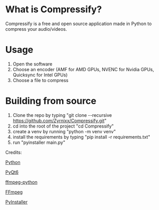 # What is Compressify?
Compressify is a free and open source application made in Python to compress your audio/videos.

# Usage
1. Open the software
2. Choose an encoder (AMF for AMD GPUs, NVENC for Nvidia GPUs, Quicksync for Intel GPUs)
3. Choose a file to compress

# Building from source
1. Clone the repo by typing "git clone --recursive https://github.com/Zyrnixx/Compressify.git"
2. cd into the root of the project "cd Compressify"
3. create a venv by running "python -m venv venv"
4. install the requirements by typing "pip install -r requirements.txt"
5. run "pyinstaller main.py"


Credits:

[Python](https://www.python.org/)

[PyQt6](https://pypi.org/project/PySide6/)

[ffmpeg-python](https://pypi.org/project/ffmpeg-python/)

[FFmpeg](https://ffmpeg.org/)

[PyInstaller](https://pypi.org/project/pyinstaller/)
